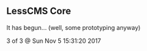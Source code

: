 LessCMS Core
------------

It has begun... (well, some prototyping anyway)

3 of 3 @ Sun Nov  5 15:31:20 2017
